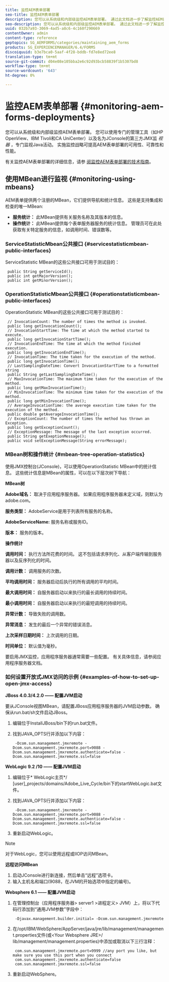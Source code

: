 ```yaml
---
title: 监控AEM表单部署
seo-title: 监控AEM表单部署
description: 您可以从系统级和内部级监控AEM表单部署。 通过此文档进一步了解监控AEM表单部署。
seo-description: 您可以从系统级和内部级监控AEM表单部署。 通过此文档进一步了解监控AEM表单部署。
uuid: 032b7a93-3069-4ad5-a8c6-4c160f290669
contentOwner: admin
content-type: reference
geptopics: SG_AEMFORMS/categories/maintaining_aem_forms
products: SG_EXPERIENCEMANAGER/6.4/FORMS
discoiquuid: b3e7bca0-5aaf-4f28-bddb-fd7e8ed72ee8
translation-type: tm+mt
source-git-commit: d04e08e105bba2e6c92d93bcb58839f1b5307bd8
workflow-type: tm+mt
source-wordcount: '643'
ht-degree: 0%

---
```



# 监控AEM表单部署 {#monitoring-aem-forms-deployments}

您可以从系统级和内部级监控AEM表单部署。 您可以使用专门的管理工具（如HP OpenView、IBM Tivoli和CA UniCenter）以及名为JConsole的第三方JMX监 *视器* ，专门监视Java活动。 实施监控战略可提高AEM表单部署的可用性、可靠性和性能。

有关监控AEM表单部署的详细信息，请参 [阅监控AEM表单部署的技术指南](https://www.adobe.com/devnet/livecycle/pdfs/lc_monitoring_wp_ue.pdf)。

## 使用MBean进行监视 {#monitoring-using-mbeans}

AEM表单提供两个注册的MBean，它们提供导航和统计信息。 这些是支持集成和检查的唯一MBean:

* **服务统计：** 此MBean提供有关服务名称及其版本的信息。
* **操作统计：** 此MBean提供每个表单服务器服务的统计信息。 管理员可在此处获取有关特定服务的信息，如调用时间、错误数等。

### ServiceStatisticMbean公共接口 {#servicestatisticmbean-public-interfaces}

ServiceStatistic MBean的这些公共接口可用于测试目的：

```as3
 public String getServiceId();  
 public int getMajorVersion();  
 public int getMinorVersion();
```

### OperationStatisticMbean公共接口 {#operationstatisticmbean-public-interfaces}

OperationStatistic MBean的这些公共接口可用于测试目的：

```as3
 // InvocationCount: The number of times the method is invoked.  
 public long getInvocationCount();  
 // InvocationStartTime: The time at which the method started to execute.  
 public long getInvocationStartTime();  
 // InvocationEndTime: The time at which the method finished execution.  
 public long getInvocationEndTime();  
 // InvocationTime: The time taken for the execution of the method.  
 public long getInvocationTime();  
 // LastSamplingDateTime: Convert InvocationStartTime to a formatted string  
 public String getLastSamplingDateTime();  
 // MaxInvocationTime: The maximum time taken for the execution of the method.  
 public long getMaxInvocationTime();  
 // MinInvocationTime: The minimum time taken for the execution of the method.  
 public long getMinInvocationTime();  
 // AverageInvocationTime: the averege execution time taken for the execution of the method.  
 public double getAverageInvocationTime();  
 // ExceptionCount: The number of times the method has thrown an Exception.  
 public long getExceptionCount();  
 // ExceptionMessage: The message of the last exception occurred.  
 public String getExeptionMessage();  
 public void setExceptionMessage(String errorMessage);
```

### MBean树和操作统计 {#mbean-tree-operation-statistics}

使用JMX控制台(JConsole)，可以使用OperationStatistic MBean中的统计信息。 这些统计信息是MBean的属性，可以在以下层次树下导航：

**MBean树**

**Adobe域名：** 取决于应用程序服务器。 如果应用程序服务器未定义域，则默认为adobe.com。

**服务类型：** AdobeService是用于列表所有服务的名称。

**AdobeServiceName:** 服务名称或服务ID。

**版本：** 服务的版本。

**操作统计**

**调用时间：** 执行方法所花费的时间。 这不包括请求序列化、从客户端传输到服务器以及反序列化的时间。

**调用计数：** 调用服务的次数。

**平均调用时间：** 服务器启动后执行的所有调用的平均时间。

**最大调用时间：** 自服务器启动以来执行的最长调用的持续时间。

**最小调用时间：** 自服务器启动以来执行的最短调用的持续时间。

**异常计数：** 导致失败的调用数。

**异常消息：** 发生的最后一个异常的错误消息。

**上次采样日期时间：** 上次调用的日期。

**时间单位：** 默认值为毫秒。

要启用JMX监控，应用程序服务器通常需要一些配置。 有关具体信息，请参阅应用程序服务器文档。

### 如何设置开放式JMX访问的示例 {#examples-of-how-to-set-up-open-jmx-access}

**JBoss 4.0.3/4.2.0 —— 配置JVM启动**

要从JConsole视图MBean，请配置JBoss应用程序服务器的JVM启动参数。 确保从run.bat/sh文件启动JBoss。

1. 编辑位于InstallJBoss/bin下的run.bat文件。
1. 找到JAVA_OPTS行并添加以下内容：

   ```as3
    -Dcom.sun.management.jmxremote -Dcom.sun.management.jmxremote.port=9088 -Dcom.sun.management.jmxremote.authenticate=false -Dcom.sun.management.jmxremote.ssl=false
   ```

**WebLogic 9.2 /10 —— 配置JVM启动**

1. 编辑位于* WebLogic主页*/ [user]_projects/domains/Adobe_Live_Cycle/bin下的startWebLogic.bat文件。
1. 找到JAVA_OPTS行并添加以下内容：

   ```as3
    -Dcom.sun.management.jmxremote -Dcom.sun.management.jmxremote.port=9088 -Dcom.sun.management.jmxremote.authenticate=false -Dcom.sun.management.jmxremote.ssl=false
   ```

1. 重新启动WebLogic。

>[!NOTE]
>
>对于WebLogic，您可以使用远程或IIOP访问MBean。

**远程访问MBean**

1. 启动JConsole进行新连接，然后单击“远程”选项卡。
1. 输入主机名和端口(9088，在JVM的开始选项中指定的编号)。

**Websphere 6.1 —— 配置JVM启动**

1. 在管理控制台（应用程序服务器> server1 >进程定义> JVM）上，将以下代码行添加到“通用JVM参数”字段中：

   ```as3
    -Djavax.management.builder.initial= -Dcom.sun.management.jmxremote
   ```

1. 在/opt/IBM/WebSphere/AppServer/java/jre/lib/management/management.properties文件(或&lt;Your Websphere JRE>/ lib/management/management.properties)中添加或取消以下三行注释：

   ```as3
    com.sun.management.jmxremote.port=9999 //any port you like, but make sure you use this port when you connect  
    com.sun.management.jmxremote.authenticate=false  
    com.sun.management.jmxremote.ssl=false
   ```

1. 重新启动WebSphere。

